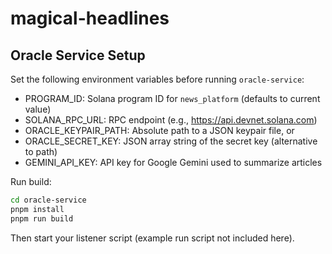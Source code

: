 # magical-headlines

## Oracle Service Setup

Set the following environment variables before running `oracle-service`:

- PROGRAM_ID: Solana program ID for `news_platform` (defaults to current value)
- SOLANA_RPC_URL: RPC endpoint (e.g., https://api.devnet.solana.com)
- ORACLE_KEYPAIR_PATH: Absolute path to a JSON keypair file, or
- ORACLE_SECRET_KEY: JSON array string of the secret key (alternative to path)
- GEMINI_API_KEY: API key for Google Gemini used to summarize articles

Run build:

```bash
cd oracle-service
pnpm install
pnpm run build
```

Then start your listener script (example run script not included here).
